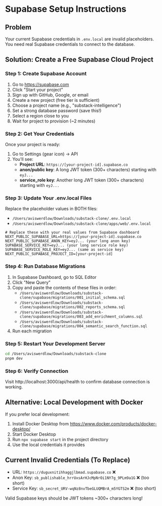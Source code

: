 # Supabase Setup Instructions

## Problem
Your current Supabase credentials in `.env.local` are invalid placeholders. You need real Supabase credentials to connect to the database.

## Solution: Create a Free Supabase Cloud Project

### Step 1: Create Supabase Account
1. Go to https://supabase.com
2. Click "Start your project" 
3. Sign up with GitHub, Google, or email
4. Create a new project (free tier is sufficient)
5. Choose a project name (e.g., "substack-intelligence")
6. Set a strong database password (save this!)
7. Select a region close to you
8. Wait for project to provision (~2 minutes)

### Step 2: Get Your Credentials
Once your project is ready:
1. Go to Settings (gear icon) → API
2. You'll see:
   - **Project URL**: `https://[your-project-id].supabase.co`
   - **anon/public key**: A long JWT token (300+ characters) starting with `eyJ...`
   - **service_role key**: Another long JWT token (300+ characters) starting with `eyJ...`

### Step 3: Update Your .env.local Files
Replace the placeholder values in BOTH files:
- `/Users/aviswerdlow/Downloads/substack-clone/.env.local`
- `/Users/aviswerdlow/Downloads/substack-clone/apps/web/.env.local`

```env
# Replace these with your real values from Supabase dashboard
NEXT_PUBLIC_SUPABASE_URL=https://[your-project-id].supabase.co
NEXT_PUBLIC_SUPABASE_ANON_KEY=eyJ... (your long anon key)
SUPABASE_SERVICE_KEY=eyJ... (your long service role key)
SUPABASE_SERVICE_ROLE_KEY=eyJ... (same as service key)
NEXT_PUBLIC_SUPABASE_PROJECT_ID=[your-project-id]
```

### Step 4: Run Database Migrations
1. In Supabase Dashboard, go to SQL Editor
2. Click "New Query"
3. Copy and paste the contents of these files in order:
   - `/Users/aviswerdlow/Downloads/substack-clone/supabase/migrations/001_initial_schema.sql`
   - `/Users/aviswerdlow/Downloads/substack-clone/supabase/migrations/002_reports_schema.sql`
   - `/Users/aviswerdlow/Downloads/substack-clone/supabase/migrations/003_add_enrichment_columns.sql`
   - `/Users/aviswerdlow/Downloads/substack-clone/supabase/migrations/004_semantic_search_function.sql`
4. Run each migration

### Step 5: Restart Your Development Server
```bash
cd /Users/aviswerdlow/Downloads/substack-clone
pnpm dev
```

### Step 6: Verify Connection
Visit http://localhost:3000/api/health to confirm database connection is working.

## Alternative: Local Development with Docker
If you prefer local development:
1. Install Docker Desktop from https://www.docker.com/products/docker-desktop/
2. Start Docker Desktop
3. Run `npx supabase start` in the project directory
4. Use the local credentials it provides

## Current Invalid Credentials (To Replace)
- URL: `https://duguxnitihhaggjlbmad.supabase.co` ❌
- Anon Key: `sb_publishable_hrrUxsArHJcMpNrOi1NY7g_9PLm9a1G` ❌ (too short)
- Service Key: `sb_secret_URV-wqNz8nvTbeGLUQMBrA_m5YGTS2m` ❌ (too short)

Valid Supabase keys should be JWT tokens ~300+ characters long!